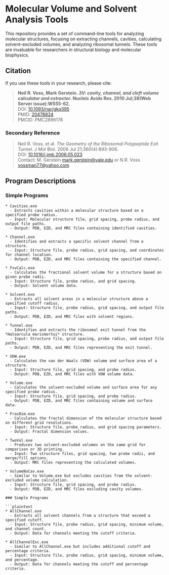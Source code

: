 # Molecular Volume and Solvent Analysis Tools

This repository provides a set of command-line tools for analyzing molecular structures, focusing on extracting channels, cavities, calculating solvent-excluded volumes, and analyzing ribosomal tunnels. These tools are invaluable for researchers in structural biology and molecular biophysics.

## Citation

If you use these tools in your research, please cite:

> **Neil R. Voss, Mark Gerstein. *3V: cavity, channel, and cleft volume calculator and extractor*. Nucleic Acids Res. 2010 Jul;38(Web Server issue):W555-62.**  
> DOI: [10.1093/nar/gkq395](https://doi.org/10.1093/nar/gkq395)  
> PMID: [20478824](https://pubmed.ncbi.nlm.nih.gov/20478824)  
> PMCID: PMC2896178

### Secondary Reference
> Neil R. Voss, et al. *The Geometry of the Ribosomal Polypeptide Exit Tunnel*. J Mol Biol. 2006 Jul 21;360(4):893-906.  
> DOI: [10.1016/j.jmb.2006.05.023](http://dx.doi.org/10.1016/j.jmb.2006.05.023)  
> Contact: M. Gerstein <mark.gerstein@yale.edu> or N.R. Voss <vossman77@yahoo.com>

## Program Descriptions

### Simple Programs

```plaintext
* Cavities.exe
  - Extracts cavities within a molecular structure based on a specified probe radius.
  - Input: Molecular structure file, grid spacing, probe radius, and output file paths.
  - Output: PDB, EZD, and MRC files containing identified cavities.

* Channel.exe
  - Identifies and extracts a specific solvent channel from a structure.
  - Input: Structure file, probe radius, grid spacing, and coordinates for channel location.
  - Output: PDB, EZD, and MRC files containing the specified channel.

* FsvCalc.exe
  - Calculates the fractional solvent volume for a structure based on given probe radii.
  - Input: Structure file, probe radius, and grid spacing.
  - Output: Solvent volume data.

* Solvent.exe
  - Extracts all solvent areas in a molecular structure above a specified cutoff radius.
  - Input: Structure file, probe radius, grid spacing, and output file paths.
  - Output: PDB, EZD, and MRC files with solvent regions.

* Tunnel.exe
  - Identifies and extracts the ribosomal exit tunnel from the *Haloarcula marismortui* structure.
  - Input: Structure file, grid spacing, probe radius, and output file paths.
  - Output: PDB, EZD, and MRC files representing the exit tunnel.

* VDW.exe
  - Calculates the van der Waals (VDW) volume and surface area of a structure.
  - Input: Structure file, grid spacing, and probe radius.
  - Output: PDB, EZD, and MRC files with VDW volume data.

* Volume.exe
  - Calculates the solvent-excluded volume and surface area for any specified probe radius.
  - Input: Structure file, grid spacing, and probe radius.
  - Output: PDB, EZD, and MRC files containing volume and surface data.
  
* FracDim.exe
  - Calculates the fractal dimension of the molecular structure based on different grid resolutions.
  - Input: Structure file, probe radius, and grid spacing parameters.
  - Output: Fractal dimension values.

* TwoVol.exe
  - Produces two solvent-excluded volumes on the same grid for comparison or 3D printing.
  - Input: Two structure files, grid spacing, two probe radii, and merge/fill options.
  - Output: MRC files representing the calculated volumes.

* VolumeNoCav.exe
  - Similar to Volume.exe but excludes cavities from the solvent-excluded volume calculation.
  - Input: Structure file, grid spacing, and probe radius.
  - Output: PDB, EZD, and MRC files excluding cavity volumes.
  
### Simple Programs

```plaintext
* AllChannel.exe
  - Extracts all solvent channels from a structure that exceed a specified cutoff.
  - Input: Structure file, probe radius, grid spacing, minimum volume, and channel count.
  - Output: Data for channels meeting the cutoff criteria.

* AllChannelExc.exe
  - Similar to AllChannel.exe but includes additional cutoff and percentage criteria.
  - Input: Structure file, probe radius, grid spacing, minimum volume, and percentage.
  - Output: Data for channels meeting the cutoff and percentage criteria.
